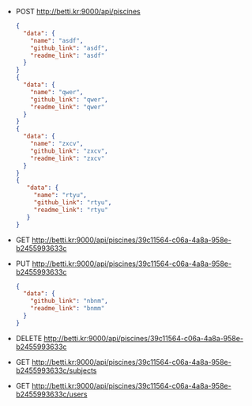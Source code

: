 - POST http://betti.kr:9000/api/piscines

  ```json
  {
    "data": {
      "name": "asdf",
      "github_link": "asdf",
      "readme_link": "asdf"
    }
  }
  {
    "data": {
      "name": "qwer",
      "github_link": "qwer",
      "readme_link": "qwer"
    }
  }
  {
    "data": {
      "name": "zxcv",
      "github_link": "zxcv",
      "readme_link": "zxcv"
    }
  }
  {
     "data": {
       "name": "rtyu",
       "github_link": "rtyu",
       "readme_link": "rtyu"
     }
  }
  ```

- GET http://betti.kr:9000/api/piscines/39c11564-c06a-4a8a-958e-b2455993633c

- PUT http://betti.kr:9000/api/piscines/39c11564-c06a-4a8a-958e-b2455993633c

  ```json
  {
    "data": {
      "github_link": "nbnm",
      "readme_link": "bnmm"
    }
  }
  ```

- DELETE http://betti.kr:9000/api/piscines/39c11564-c06a-4a8a-958e-b2455993633c

- GET http://betti.kr:9000/api/piscines/39c11564-c06a-4a8a-958e-b2455993633c/subjects
- GET http://betti.kr:9000/api/piscines/39c11564-c06a-4a8a-958e-b2455993633c/users
